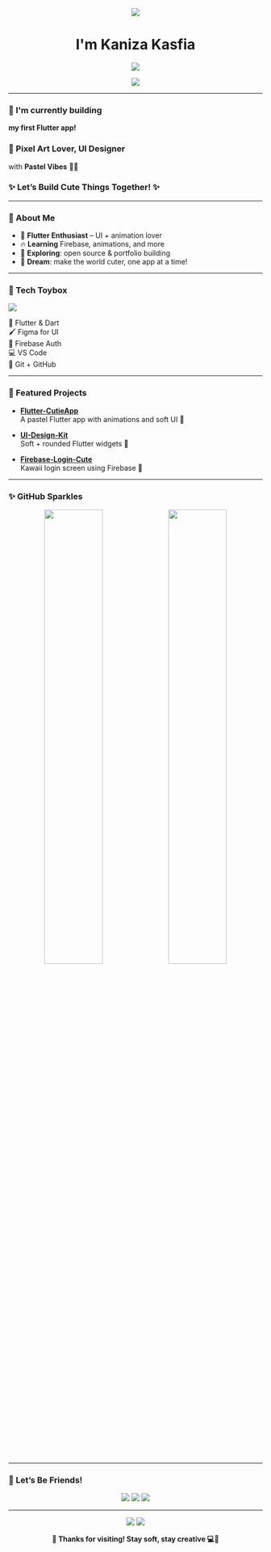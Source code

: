 
<p align="center">
  <img src="https://64.media.tumblr.com/9742ff1a68f1ea71eb11ffb95071f7b3/cd75fb9d678138f9-6b/s1280x1920/4cbf30b029646ee8027222031341a08972aa9e19.pnj" />
</p>

<h1 align="center">I'm Kaniza Kasfia</h1>

<p align="center">
  <img src="https://64.media.tumblr.com/bb39fb29f7bcda8bd7df09b4462b64b8/c5e72004555ab9d2-09/s1280x1920/1a889c668446e15022bb827a8acaea2a5373ce4b.pnj" />
</p>

<p align="center">
  <img src="https://readme-typing-svg.demolab.com?font=Lugrasimo&pause=1000&color=642B18&width=435&lines=Let's+Build+%E2%9F%A1+)](https://git.io/typing-svg" />
</p>

---

### 🧁 I'm currently building  
**my first Flutter app!**

### 🎨 Pixel Art Lover, UI Designer  
with **Pastel Vibes** 🌿🌸

### ✨ Let’s Build Cute Things Together! ✨

---

### 🧁 About Me

+ 🌱 **Flutter Enthusiast** – UI + animation lover  
+ 🔥 **Learning** Firebase, animations, and more  
+ 💼 **Exploring**: open source & portfolio building  
+ 🌸 **Dream**: make the world cuter, one app at a time!

---

### 🎀 Tech Toybox

<p align="left">
  <img src="https://skillicons.dev/icons?i=dart,flutter,firebase,figma,git,github,vscode&theme=light" />
</p>

🧋 Flutter & Dart  
🖌️ Figma for UI  
💛 Firebase Auth  
💻 VS Code  
🧁 Git + GitHub

---

### 🌸 Featured Projects

- **[Flutter-CutieApp](https://github.com/kanizadev/Flutter-CutieApp)**  
  A pastel Flutter app with animations and soft UI 🍥

- **[UI-Design-Kit](https://github.com/kanizadev/UI-Design-Kit)**  
  Soft + rounded Flutter widgets 🎀

- **[Firebase-Login-Cute](https://github.com/kanizadev/Firebase-Login-Cute)**  
  Kawaii login screen using Firebase 💞

---

### ✨ GitHub Sparkles

<p align="center">
  <img src="https://github-readme-stats.vercel.app/api?username=kanizadev&show_icons=true&theme=vue-dark&icon_color=a8cbb7&title_color=a8cbb7" width="48%" />
  <img src="https://github-readme-stats.vercel.app/api/top-langs/?username=kanizadev&layout=compact&theme=vue-dark&title_color=ffc0cb" width="48%" />
</p>

---

### 🌷 Let’s Be Friends!

<p align="center">
  <a href="https://yourportfolio.com"><img src="https://img.shields.io/badge/🧁 Portfolio-a8cbb7?style=flat&logo=firefox&logoColor=white" /></a>
  <a href="https://linkedin.com/in/kanizadev"><img src="https://img.shields.io/badge/🌸 LinkedIn-ffc0cb?style=flat&logo=linkedin&logoColor=white" /></a>
  <a href="https://twitter.com/kanizadev"><img src="https://img.shields.io/badge/🌿 Twitter-a8cbb7?style=flat&logo=twitter&logoColor=white" /></a>
</p>

---

<p align="center">
  <img src="https://capsule-render.vercel.app/api?type=waving&color=ffc0cb,a8cbb7&height=100&section=footer" />
    <img src="https://stickershop.line-scdn.net/sticonshop/v1/sticon/60a6025638d2b971e09ea68f/iPhone/011.png?v=2" />
</p>

<p align="center"><b>🍓 Thanks for visiting! Stay soft, stay creative 💻🎀</b></p>
